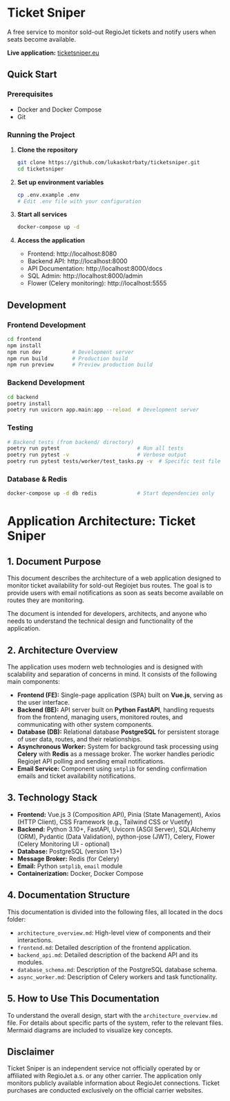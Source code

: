 # Ticket Sniper

A free service to monitor sold-out RegioJet tickets and notify users when seats become available.

**Live application:** [ticketsniper.eu](https://ticketsniper.eu)

## Quick Start

### Prerequisites

- Docker and Docker Compose
- Git

### Running the Project

1. **Clone the repository**
   ```bash
   git clone https://github.com/lukaskotrbaty/ticketsniper.git
   cd ticketsniper
   ```

2. **Set up environment variables**
   ```bash
   cp .env.example .env
   # Edit .env file with your configuration
   ```

3. **Start all services**
   ```bash
   docker-compose up -d
   ```

4. **Access the application**
   - Frontend: http://localhost:8080
   - Backend API: http://localhost:8000
   - API Documentation: http://localhost:8000/docs
   - SQL Admin: http://localhost:8000/admin
   - Flower (Celery monitoring): http://localhost:5555

## Development

### Frontend Development
```bash
cd frontend
npm install
npm run dev          # Development server
npm run build        # Production build
npm run preview      # Preview production build
```

### Backend Development
```bash
cd backend
poetry install
poetry run uvicorn app.main:app --reload  # Development server
```

### Testing
```bash
# Backend tests (from backend/ directory)
poetry run pytest                         # Run all tests
poetry run pytest -v                      # Verbose output
poetry run pytest tests/worker/test_tasks.py -v  # Specific test file
```

### Database & Redis
```bash
docker-compose up -d db redis             # Start dependencies only
```

# Application Architecture: Ticket Sniper

## 1. Document Purpose

This document describes the architecture of a web application designed to monitor ticket availability for sold-out Regiojet bus routes. The goal is to provide users with email notifications as soon as seats become available on routes they are monitoring.

The document is intended for developers, architects, and anyone who needs to understand the technical design and functionality of the application.

## 2. Architecture Overview

The application uses modern web technologies and is designed with scalability and separation of concerns in mind. It consists of the following main components:

*   **Frontend (FE):** Single-page application (SPA) built on **Vue.js**, serving as the user interface.
*   **Backend (BE):** API server built on **Python FastAPI**, handling requests from the frontend, managing users, monitored routes, and communicating with other system components.
*   **Database (DB):** Relational database **PostgreSQL** for persistent storage of user data, routes, and their relationships.
*   **Asynchronous Worker:** System for background task processing using **Celery** with **Redis** as a message broker. The worker handles periodic Regiojet API polling and sending email notifications.
*   **Email Service:** Component using `smtplib` for sending confirmation emails and ticket availability notifications.

## 3. Technology Stack

*   **Frontend:** Vue.js 3 (Composition API), Pinia (State Management), Axios (HTTP Client), CSS Framework (e.g., Tailwind CSS or Vuetify)
*   **Backend:** Python 3.10+, FastAPI, Uvicorn (ASGI Server), SQLAlchemy (ORM), Pydantic (Data Validation), python-jose (JWT), Celery, Flower (Celery Monitoring UI - optional)
*   **Database:** PostgreSQL (version 13+)
*   **Message Broker:** Redis (for Celery)
*   **Email:** Python `smtplib`, `email` module
*   **Containerization:** Docker, Docker Compose

## 4. Documentation Structure

This documentation is divided into the following files, all located in the docs folder:

*   `architecture_overview.md`: High-level view of components and their interactions.
*   `frontend.md`: Detailed description of the frontend application.
*   `backend_api.md`: Detailed description of the backend API and its modules.
*   `database_schema.md`: Description of the PostgreSQL database schema.
*   `async_worker.md`: Description of Celery workers and task functionality.

## 5. How to Use This Documentation

To understand the overall design, start with the `architecture_overview.md` file. For details about specific parts of the system, refer to the relevant files. Mermaid diagrams are included to visualize key concepts.

## Disclaimer

Ticket Sniper is an independent service not officially operated by or affiliated with RegioJet a.s. or any other carrier. The application only monitors publicly available information about RegioJet connections. Ticket purchases are conducted exclusively on the official carrier websites.
